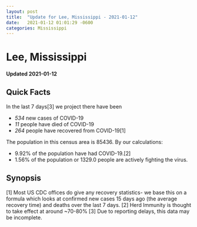 ```yaml
---
layout: post
title:  "Update for Lee, Mississippi - 2021-01-12"
date:   2021-01-12 01:01:29 -0600
categories: Mississippi
---
```


# Lee, Mississippi
#### Updated 2021-01-12

## Quick Facts

In the last 7 days[3] we project there have been
- *534* new cases of COVID-19
- *11* people have died of COVID-19
- *264* people have recovered from COVID-19[1]

The population in this census area is 85436. By our calculations:
- 9.92% of the population have had COVID-19.[2]
- 1.56% of the population or 1329.0 people are actively fighting the virus.

## Synopsis




[1] Most US CDC offices do give any recovery statistics- we base this on a formula which looks at confirmed new cases
15 days ago (the average recovery time) and deaths over the last 7 days.
[2] Herd Immunity is thought to take effect at around ~70-80%
[3] Due to reporting delays, this data may be incomplete. 
    